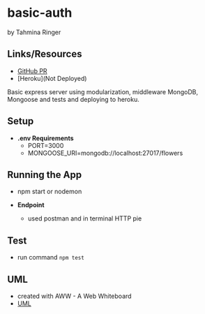 # basic-auth

by Tahmina Ringer

## Links/Resources

- [GitHub PR](https://github.com/Tahmina-Ringer-401-advanced-javascript/api-server/pull/6)
- [Heroku](Not Deployed)

Basic express server using modularization, middleware MongoDB, Mongoose and tests and deploying to heroku.

## Setup

- **.env Requirements**
  - PORT=3000
  - MONGOOSE_URI=mongodb://localhost:27017/flowers

## Running the App

- npm start or nodemon

- **Endpoint**
  - used postman and in terminal HTTP pie

## Test

- run command `npm test`

## UML

- created with AWW - A Web Whiteboard
- [UML](UML.png)
